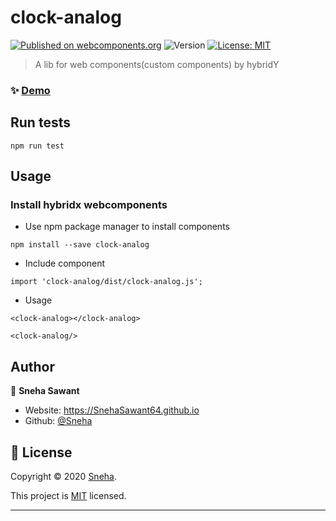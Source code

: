 # clock-analog
[![Published on webcomponents.org](https://img.shields.io/badge/webcomponents.org-published-blue.svg)](https://www.webcomponents.org/element/owner/my-element)
![Version](https://img.shields.io/badge/version-1.0.2-blue.svg?cacheSeconds=2592000)
[![License: MIT](https://img.shields.io/github/license/hybridx/webcomponents)](https://github.com/hybridx/webcomponents/blob/master/LICENSE)

> A lib for web components(custom components) by hybridY

### ✨ [Demo](https://SnehaSawant64.github.io/webcomponents)

## Run tests

```
npm run test
```
## Usage
### Install hybridx webcomponents
- Use npm package manager to install components
```
npm install --save clock-analog
```
- Include component
```
import 'clock-analog/dist/clock-analog.js';
```
- Usage
```
<clock-analog></clock-analog>

<clock-analog/>
```

## Author

👤 **Sneha Sawant**

* Website: https://SnehaSawant64.github.io
* Github: [@Sneha](https://github.com/SnehaSawant64)

## 📝 License

Copyright © 2020 [Sneha](https://github.com/SnehaSawant64).

This project is [MIT](https://github.com/SnehaSawant64/component/blob/master/LICENSE) licensed.

***

